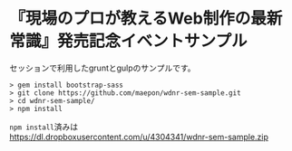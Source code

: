 # 『現場のプロが教えるWeb制作の最新常識』発売記念イベントサンプル

セッションで利用したgruntとgulpのサンプルです。

    > gem install bootstrap-sass
    > git clone https://github.com/maepon/wdnr-sem-sample.git
    > cd wdnr-sem-sample/
    > npm install

`npm install`済みは    
https://dl.dropboxusercontent.com/u/4304341/wdnr-sem-sample.zip

